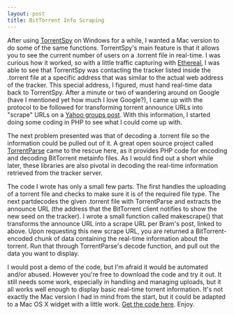 ```yaml
---
layout: post
title: BitTorrent Info Scraping
---
```

After using [TorrentSpy](http://torrentspy.sourceforge.net/) on Windows for a while, I wanted a Mac version to do some of the same functions. TorrentSpy's main feature is that it allows you to see the current number of users on a .torrent file in real-time. I was curious how it worked, so with a little traffic capturing with [Ethereal](http://www.ethereal.com/), I was able to see that TorrentSpy was contacting the tracker listed inside the .torrent file at a specific address that was similar to the actual web address of the tracker. This special address, I figured, must hand real-time data back to TorrentSpy. After a minute or two of wandering around on Google (have I mentioned yet how much I love Google?), I came up with the protocol to be followed for transforming torrent announce URLs into "scrape" URLs on a [Yahoo groups post](http://groups.yahoo.com/group/BitTorrent/message/3275). With this information, I started doing some coding in PHP to see what I could come up with.

The next problem presented was that of decoding a .torrent file so the information could be pulled out of it. A great open source project called [TorrentParse](http://freshmeat.net/projects/torrentparse/) came to the rescue here, as it provides PHP code for encoding and decoding BitTorrent metainfo files. As I would find out a short while later, these libraries are also pivotal in decoding the real-time information retrieved from the tracker server.

The code I wrote has only a small few parts. The first handles the uploading of a torrent file and checks to make sure it is of the required file type. The next partdecodes the given .torrent file with TorrentParse and extracts the announce URL (the address that the BitTorrent client notifies to show the new seed on the tracker). I wrote a small function called makescrape() that transforms the announce URL into a scrape URL per Bram's post, linked to above. Upon requesting this new scrape URL, you are returned a BitTorrent-encoded chunk of data containing the real-time information about the torrent. Run that through TorrentParse's decode function, and pull out the data you want to display.

I would post a demo of the code, but I'm afraid it would be automated and/or abused. However you're free to download the code and try it out. It still needs some work, especially in handling and managing uploads, but it all works well enough to display basic real-time torrent information. It's not exactly the Mac version I had in mind from the start, but it could be adapted to a Mac OS X widget with a little work. [Get the code here](/static/torrent-info.zip). Enjoy.
